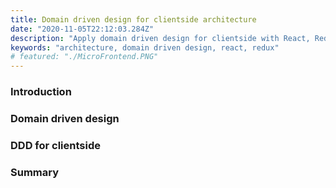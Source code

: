 ```yaml
---
title: Domain driven design for clientside architecture
date: "2020-11-05T22:12:03.284Z"
description: "Apply domain driven design for clientside with React, Redux"
keywords: "architecture, domain driven design, react, redux"
# featured: "./MicroFrontend.PNG"
---
```


### Introduction
### Domain driven design
### DDD for clientside
### Summary